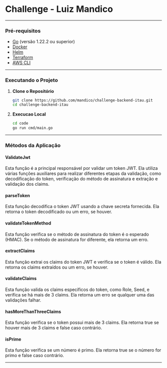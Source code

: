 # Challenge - Luiz Mandico
---

### Pré-requisitos
- [Go](https://golang.org/doc/install) (versão 1.22.2 ou superior)
- [Docker](https://docs.docker.com/get-docker/)
- [Helm](https://helm.sh/docs/intro/install/)
- [Terraform](https://www.terraform.io/downloads.html)
- [AWS CLI](https://aws.amazon.com/cli/)

--- 
### Executando o Projeto

1. **Clone o Repositório**
   ```sh
   git clone https://github.com/mandico/challenge-backend-itau.git
   cd challenge-backend-itau
   ```

2. **Execucao Local**
   ```sh
   cd code
   go run cmd/main.go
   ```

---

### Métodos da Aplicação

#### ValidateJwt
Esta função é a principal responsável por validar um token JWT. Ela utiliza várias funções auxiliares para realizar diferentes etapas da validação, como decodificação do token, verificação do método de assinatura e extração e validação dos claims.

#### parseToken
Esta função decodifica o token JWT usando a chave secreta fornecida. Ela retorna o token decodificado ou um erro, se houver.

#### validateTokenMethod
Esta função verifica se o método de assinatura do token é o esperado (HMAC). Se o método de assinatura for diferente, ela retorna um erro.

#### extractClaims
Esta função extrai os claims do token JWT e verifica se o token é válido. Ela retorna os claims extraídos ou um erro, se houver.

#### validateClaims
Esta função valida os claims específicos do token, como Role, Seed, e verifica se há mais de 3 claims. Ela retorna um erro se qualquer uma das validações falhar.

#### hasMoreThanThreeClaims
Esta função verifica se o token possui mais de 3 claims. Ela retorna true se houver mais de 3 claims e false caso contrário.

#### isPrime
Esta função verifica se um número é primo. Ela retorna true se o número for primo e false caso contrário.

---